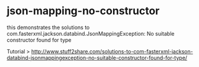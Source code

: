 # json-mapping-no-constructor
this demonstrates the solutions to com.fasterxml.jackson.databind.JsonMappingException: No suitable constructor found for type

Tutorial > http://www.stuff2share.com/solutions-to-com-fasterxml-jackson-databind-jsonmappingexception-no-suitable-constructor-found-for-type/
